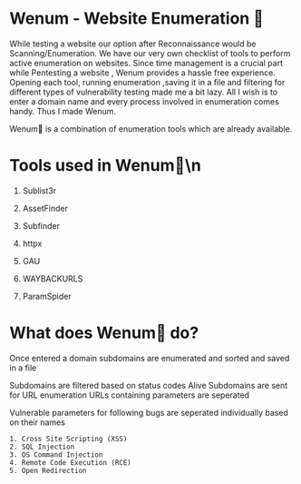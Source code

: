 # Wenum - Website Enumeration 🌌

While testing a website our option after Reconnaissance would be Scanning/Enumeration. We have our very own checklist of tools to perform active enumeration on websites. Since time management is a crucial part while Pentesting a website , Wenum provides a hassle free experience. Opening each tool, running enumeration ,saving it in a file and filtering for different types of vulnerability testing made me a bit lazy. All I wish is to enter a domain name and every process involved in enumeration comes handy. Thus I made Wenum.

Wenum🌌 is a combination of enumeration tools which are already available.

# Tools used in Wenum🌌\n

1. Sublist3r

3. AssetFinder
4. Subfinder
5. httpx
6. GAU
7. WAYBACKURLS
8. ParamSpider

# What does Wenum🌌 do?

Once entered a domain subdomains are enumerated and sorted and saved in a file 

Subdomains are filtered based on status codes
Alive Subdomains are sent for URL enumeration
URLs containing parameters are seperated

Vulnerable parameters for following bugs are seperated individually based on their names

    1. Cross Site Scripting (XSS)
    2. SQL Injection 
    3. OS Command Injection
    4. Remote Code Execution (RCE)
    5. Open Redirection

 
